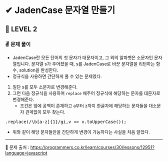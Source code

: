 # ✔ JadenCase 문자열 만들기
## 🌈 LEVEL 2
### ✌ 문제 풀이
- JadenCase란 모든 단어의 첫 문자가 대문자이고, 그 외의 알파벳은 소문자인 문자열입니다. 문자열 s가 주어졌을 때, s를 JadenCase로 바꾼 문자열을 리턴하는 함수, solution을 완성한다.
- 정규식을 사용하면 간단하게 풀 수 있는 문제였다.
1. 일단 s를 모두 소문자로 변경해준다.
2. 그런 다음 정규식을 사용하여 `replace` 해주어 정규식에 해당하는 문자를 대문자로 변경해준다.
    - 조건은 앞에 공백이 존재하고 a부터 z까지 한글자에 해당하는 문자들을 대소문자 관계없이 모두 찾는다.
<pre>
.replace(/\b[a-z]{1}/gi,v => v.toUpperCase());
</pre>
- 위와 같이 해당 문자들만을 간단하게 변경이 가능하다는 사실을 처음 알았다.
<hr>

📌 문제 출처 : https://programmers.co.kr/learn/courses/30/lessons/12951?language=javascript